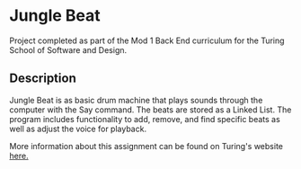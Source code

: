 # Jungle Beat

Project completed as part of the Mod 1 Back End curriculum for the Turing School of Software and Design.

## Description

Jungle Beat is as basic drum machine that plays sounds through the computer with the Say command. The beats are stored as a Linked List. The program includes functionality to add, remove, and find specific beats as well as adjust the voice for playback.

More information about this assignment can be found on Turing's website [here.](https://backend.turing.edu/module1/projects/jungle_beat/index)
